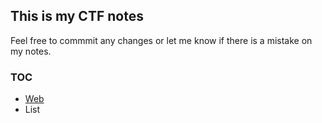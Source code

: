 ## This is my CTF notes

Feel free to commmit any changes or let me know if there is a mistake on my notes.

### TOC

- [Web](/Web)
- List
